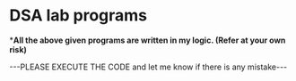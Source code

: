 # DSA lab programs 

*****All the above given programs are written in my logic. (Refer at your own risk)****





---PLEASE EXECUTE THE CODE and let me know if there is any mistake---
